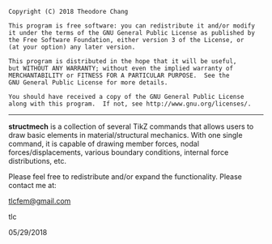 ```text
Copyright (C) 2018 Theodore Chang

This program is free software: you can redistribute it and/or modify
it under the terms of the GNU General Public License as published by
the Free Software Foundation, either version 3 of the License, or
(at your option) any later version.

This program is distributed in the hope that it will be useful,
but WITHOUT ANY WARRANTY; without even the implied warranty of
MERCHANTABILITY or FITNESS FOR A PARTICULAR PURPOSE.  See the
GNU General Public License for more details.

You should have received a copy of the GNU General Public License
along with this program.  If not, see http://www.gnu.org/licenses/.
```

------

**structmech** is a collection of several TikZ commands that allows users to draw basic elements in material/structural mechanics. With one single command, it is capable of drawing member forces, nodal forces/displacements, various boundary conditions, internal force distributions, etc.

Please feel free to redistribute and/or expand the functionality. Please contact me at:

[tlcfem@gmail.com](mailto:tlcfem@gmail.com)

tlc

05/29/2018



